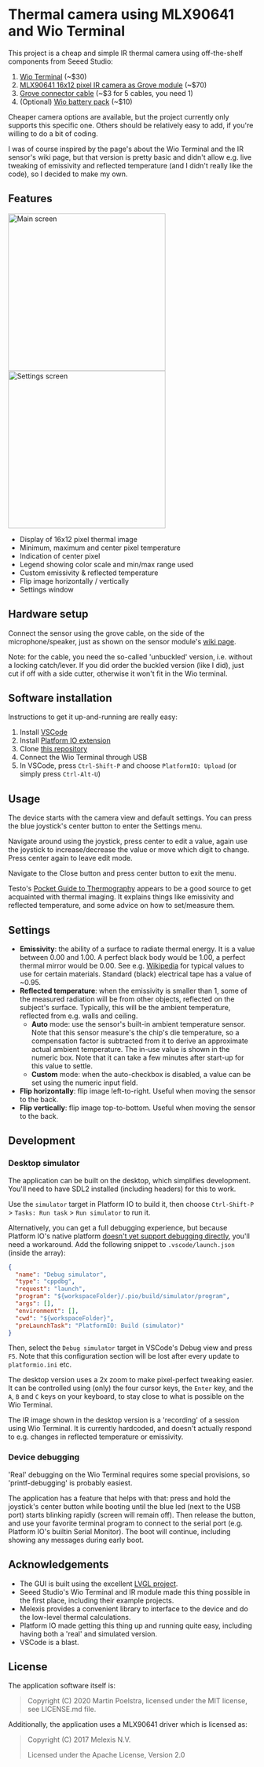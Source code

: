 # Thermal camera using MLX90641 and Wio Terminal

This project is a cheap and simple IR thermal camera using off-the-shelf
components from Seeed Studio:

1. [Wio Terminal](https://www.seeedstudio.com/Wio-Terminal-p-4509.html) (~\$30)
2. [MLX90641 16x12 pixel IR camera as Grove module](https://www.seeedstudio.com/Grove-Thermal-Imaging-Camera-IR-Array-MLX90641-110-degree-p-4612.html) (~\$70)
3. [Grove connector cable](https://www.seeedstudio.com/Grove-Universal-4-Pin-20cm-Unbuckled-Cable-5-PCs-Pack-p-749.html) (~\$3 for 5 cables, you need 1)
4. (Optional) [Wio battery pack](https://www.seeedstudio.com/Wio-Terminal-Chassis-Battery-p-4516.html) (~\$10)

Cheaper camera options are available, but the project currently only supports
this specific one. Others should be relatively easy to add, if you're willing
to do a bit of coding.

I was of course inspired by the page's about the Wio Terminal and the IR
sensor's wiki page, but that version is pretty basic and didn't allow e.g.
live tweaking of emissivity and reflected temperature (and I didn't really
like the code), so I decided to make my own.

## Features

<img src="main_screen.gif" alt="Main screen" width="320" />
<img src="settings_screen.gif" alt="Settings screen" width="320" />

- Display of 16x12 pixel thermal image
- Minimum, maximum and center pixel temperature
- Indication of center pixel
- Legend showing color scale and min/max range used
- Custom emissivity & reflected temperature
- Flip image horizontally / vertically
- Settings window

## Hardware setup

Connect the sensor using the grove cable, on the side of the microphone/speaker,
just as shown on the sensor module's [wiki page](https://wiki.seeedstudio.com/Grove-Thermal-Imaging-Camera-IR-Array/).

Note: for the cable, you need the so-called 'unbuckled' version, i.e. without a
locking catch/lever. If you did order the buckled version (like I did), just cut
if off with a side cutter, otherwise it won't fit in the Wio terminal.

## Software installation

Instructions to get it up-and-running are really easy:

1. Install [VSCode](https://code.visualstudio.com/)
2. Install [Platform IO extension](https://marketplace.visualstudio.com/items?itemName=platformio.platformio-ide)
3. Clone [this repository](https://github.com/poelstra/thermal-camera)
4. Connect the Wio Terminal through USB
5. In VSCode, press `Ctrl-Shift-P` and choose `PlatformIO: Upload` (or simply press `Ctrl-Alt-U`)

## Usage

The device starts with the camera view and default settings.
You can press the blue joystick's center button to enter the Settings menu.

Navigate around using the joystick, press center to edit a value,
again use the joystick to increase/decrease the value or move which
digit to change. Press center again to leave edit mode.

Navigate to the Close button and press center button to exit the menu.

Testo's [Pocket Guide to Thermography](https://static-int.testo.com/media/1d/b7/21fc65abbea1/Pocket-Guide-Thermography-EN.pdf) appears to be a good source to get acquainted with thermal imaging.
It explains things like emissivity and reflected temperature, and
some advice on how to set/measure them.

## Settings

- **Emissivity**: the ability of a surface to radiate thermal energy.
  It is a value between 0.00 and 1.00. A perfect black body would be
  1.00, a perfect thermal mirror would be 0.00.
  See e.g. [Wikipedia](https://en.wikipedia.org/wiki/Emissivity#Emissivities_of_common_surfaces)
  for typical values to use for certain materials.
  Standard (black) electrical tape has a value of ~0.95.
- **Reflected temperature**: when the emissivity is smaller than 1,
  some of the measured radiation will be from other objects, reflected
  on the subject's surface. Typically, this will be the ambient temperature,
  reflected from e.g. walls and ceiling.
  - **Auto** mode: use the sensor's built-in ambient temperature sensor.
    Note that this sensor measure's the chip's die temperature, so a compensation
    factor is subtracted from it to derive an approximate actual ambient temperature.
    The in-use value is shown in the numeric box. Note that it can take a few
    minutes after start-up for this value to settle.
  - **Custom** mode: when the auto-checkbox is disabled, a value can be set
    using the numeric input field.
- **Flip horizontally**: flip image left-to-right. Useful when moving the sensor to the back.
- **Flip vertically**: flip image top-to-bottom. Useful when moving the sensor to the back.

## Development

### Desktop simulator

The application can be built on the desktop, which simplifies development.
You'll need to have SDL2 installed (including headers) for this to work.

Use the `simulator` target in Platform IO to build it, then choose
`Ctrl-Shift-P` > `Tasks: Run task` > `Run simulator` to run it.

Alternatively, you can get a full debugging experience, but because Platform IO's
native platform [doesn't yet support debugging directly](https://github.com/platformio/platformio-core/issues/980),
you'll need a workaround. Add the following snippet to `.vscode/launch.json` (inside the array):

```json
{
  "name": "Debug simulator",
  "type": "cppdbg",
  "request": "launch",
  "program": "${workspaceFolder}/.pio/build/simulator/program",
  "args": [],
  "environment": [],
  "cwd": "${workspaceFolder}",
  "preLaunchTask": "PlatformIO: Build (simulator)"
}
```

Then, select the `Debug simulator` target in VSCode's Debug view and press `F5`.
Note that this configuration section will be lost after every update to `platformio.ini` etc.

The desktop version uses a 2x zoom to make pixel-perfect tweaking easier.
It can be controlled using (only) the four cursor keys, the `Enter` key, and the `A`,
`B` and `C` keys on your keyboard, to stay close to what is possible on the Wio Terminal.

The IR image shown in the desktop version is a 'recording' of a session using
Wio Terminal. It is currently hardcoded, and doesn't actually respond to e.g. changes
in reflected temperature or emissivity.

### Device debugging

'Real' debugging on the Wio Terminal requires some special provisions, so
'printf-debugging' is probably easiest.

The application has a feature that helps with that: press and hold the joystick's
center button while booting until the blue led (next to the USB port) starts blinking
rapidly (screen will remain off). Then release the button, and use your favorite
terminal program to connect to the serial port (e.g. Platform IO's builtin Serial
Monitor). The boot will continue, including showing any messages during early boot.

## Acknowledgements

- The GUI is built using the excellent [LVGL project](https://lvgl.io/).
- Seeed Studio's Wio Terminal and IR module made this thing possible in the first place,
  including their example projects.
- Melexis provides a convenient library to interface to the device and do the low-level
  thermal calculations.
- Platform IO made getting this thing up and running quite easy, including having both
  a 'real' and simulated version.
- VSCode is a blast.

## License

The application software itself is:

> Copyright (C) 2020 Martin Poelstra, licensed under the MIT license, see LICENSE.md file.

Additionally, the application uses a MLX90641 driver which is licensed as:

> Copyright (C) 2017 Melexis N.V.
>
> Licensed under the Apache License, Version 2.0

